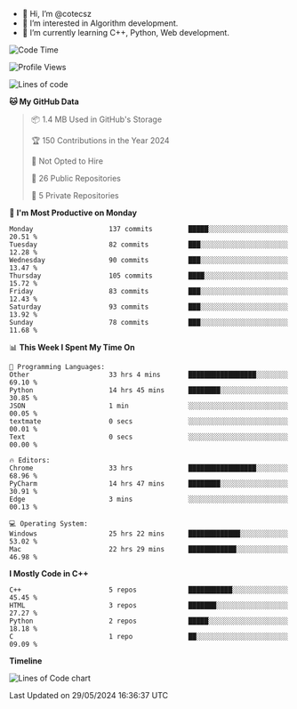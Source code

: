 - 👋 Hi, I’m @cotecsz
- 👀 I’m interested in Algorithm development.
- 🌱 I’m currently learning C++, Python, Web development.

<!---
cotecsz/cotecsz is a ✨ special ✨ repository because its `README.md` (this file) appears on your GitHub profile.
You can click the Preview link to take a look at your changes.
--->

<!--START_SECTION:waka-->
![Code Time](http://img.shields.io/badge/Code%20Time-1%2C095%20hrs%2044%20mins-blue)

![Profile Views](http://img.shields.io/badge/Profile%20Views-0-blue)

![Lines of code](https://img.shields.io/badge/From%20Hello%20World%20I%27ve%20Written-1.2%20million%20lines%20of%20code-blue)

**🐱 My GitHub Data** 

> 📦 1.4 MB Used in GitHub's Storage 
 > 
> 🏆 150 Contributions in the Year 2024
 > 
> 🚫 Not Opted to Hire
 > 
> 📜 26 Public Repositories 
 > 
> 🔑 5 Private Repositories 
 > 
📅 **I'm Most Productive on Monday** 

```text
Monday                   137 commits         █████░░░░░░░░░░░░░░░░░░░░   20.51 % 
Tuesday                  82 commits          ███░░░░░░░░░░░░░░░░░░░░░░   12.28 % 
Wednesday                90 commits          ███░░░░░░░░░░░░░░░░░░░░░░   13.47 % 
Thursday                 105 commits         ████░░░░░░░░░░░░░░░░░░░░░   15.72 % 
Friday                   83 commits          ███░░░░░░░░░░░░░░░░░░░░░░   12.43 % 
Saturday                 93 commits          ███░░░░░░░░░░░░░░░░░░░░░░   13.92 % 
Sunday                   78 commits          ███░░░░░░░░░░░░░░░░░░░░░░   11.68 % 
```


📊 **This Week I Spent My Time On** 

```text
💬 Programming Languages: 
Other                    33 hrs 4 mins       █████████████████░░░░░░░░   69.10 % 
Python                   14 hrs 45 mins      ████████░░░░░░░░░░░░░░░░░   30.85 % 
JSON                     1 min               ░░░░░░░░░░░░░░░░░░░░░░░░░   00.05 % 
textmate                 0 secs              ░░░░░░░░░░░░░░░░░░░░░░░░░   00.01 % 
Text                     0 secs              ░░░░░░░░░░░░░░░░░░░░░░░░░   00.00 % 

🔥 Editors: 
Chrome                   33 hrs              █████████████████░░░░░░░░   68.96 % 
PyCharm                  14 hrs 47 mins      ████████░░░░░░░░░░░░░░░░░   30.91 % 
Edge                     3 mins              ░░░░░░░░░░░░░░░░░░░░░░░░░   00.13 % 

💻 Operating System: 
Windows                  25 hrs 22 mins      █████████████░░░░░░░░░░░░   53.02 % 
Mac                      22 hrs 29 mins      ████████████░░░░░░░░░░░░░   46.98 % 
```

**I Mostly Code in C++** 

```text
C++                      5 repos             ███████████░░░░░░░░░░░░░░   45.45 % 
HTML                     3 repos             ███████░░░░░░░░░░░░░░░░░░   27.27 % 
Python                   2 repos             █████░░░░░░░░░░░░░░░░░░░░   18.18 % 
C                        1 repo              ██░░░░░░░░░░░░░░░░░░░░░░░   09.09 % 
```



**Timeline**

![Lines of Code chart](https://raw.githubusercontent.com/cotecsz/cotecsz/master/assets/bar_graph.png)


 Last Updated on 29/05/2024 16:36:37 UTC
<!--END_SECTION:waka-->
